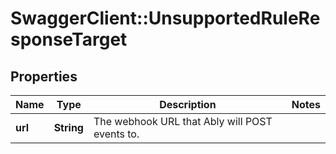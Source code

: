 # SwaggerClient::UnsupportedRuleResponseTarget

## Properties
Name | Type | Description | Notes
------------ | ------------- | ------------- | -------------
**url** | **String** | The webhook URL that Ably will POST events to. | 


